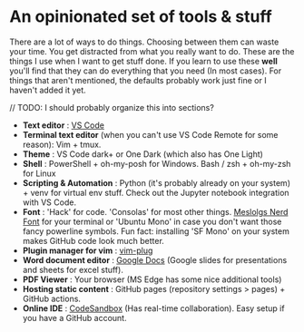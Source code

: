# An opinionated set of tools & stuff
There are a lot of ways to do things. Choosing between them can waste your time.
You get distracted from what you really want to do.
These are the things I use when I want to get stuff done.
If you learn to use these **well** you'll find that they can do everything that you need (In most cases).
For things that aren't mentioned, the defaults probably work just fine or I haven't added it yet.

// TODO: I should probably organize this into sections?

* **Text editor** : [VS Code](https://code.visualstudio.com/)
* **Terminal text editor** (when you can't use VS Code Remote for some reason): Vim + tmux.
* **Theme** : VS Code dark+ or One Dark (which also has One Light)
* **Shell** : PowerShell + oh-my-posh for Windows. Bash / zsh + oh-my-zsh for Linux
* **Scripting & Automation** : Python (it's probably already on your system) + venv for virtual env stuff. Check out the Jupyter notebook integration with VS Code.
* **Font** : 'Hack' for code. 'Consolas' for most other things. [Meslolgs Nerd Font](https://github.com/andreberg/Meslo-Font) for your terminal or 'Ubuntu Mono' in case you don't want those fancy powerline symbols. Fun fact: installing 'SF Mono' on your system makes GitHub code look much better.
* **Plugin manager for vim** : [vim-plug](https://github.com/junegunn/vim-plug)
* **Word document editor** : [Google Docs](https://docs.google.com) (Google slides for presentations and sheets for excel stuff).
* **PDF Viewer** : Your browser (MS Edge has some nice additional tools)
* **Hosting static content** : GitHub pages (repository settings > pages) + GitHub actions.
* **Online IDE** : [CodeSandbox](https://codesandbox.io) (Has real-time collaboration). Easy setup if you have a GitHub account.
